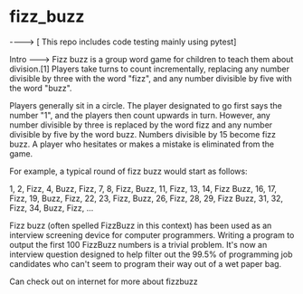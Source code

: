 # fizz_buzz
----> [ This repo includes code testing mainly using pytest]

Intro --->
Fizz buzz is a group word game for children to teach them about division.[1] Players take turns to count incrementally, replacing any number divisible by three with the word "fizz", and any number divisible by five with the word "buzz".

Players generally sit in a circle. The player designated to go first says the number "1", and the players then count upwards in turn. However, any number divisible by three is replaced by the word fizz and any number divisible by five by the word buzz. Numbers divisible by 15 become fizz buzz. A player who hesitates or makes a mistake is eliminated from the game.

For example, a typical round of fizz buzz would start as follows:

1, 2, Fizz, 4, Buzz, Fizz, 7, 8, Fizz, Buzz, 11, Fizz, 13, 14, Fizz Buzz, 16, 17, Fizz, 19, Buzz, Fizz, 22, 23, Fizz, Buzz, 26, Fizz, 28, 29, Fizz Buzz, 31, 32, Fizz, 34, Buzz, Fizz, ...

Fizz buzz (often spelled FizzBuzz in this context) has been used as an interview screening device for computer programmers.
Writing a program to output the first 100 FizzBuzz numbers is a trivial problem.
It's now an interview question designed to help filter out the 99.5% of programming job candidates who can't seem to program their way out of a wet paper bag.

Can check out on internet for more about fizzbuzz
